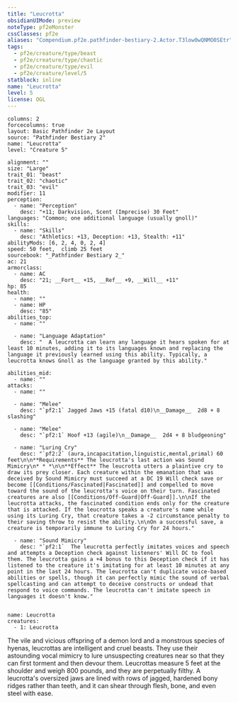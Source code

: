 ```yaml
---
title: "Leucrotta"
obsidianUIMode: preview
noteType: pf2eMonster
cssClasses: pf2e
aliases: "Compendium.pf2e.pathfinder-bestiary-2.Actor.T3low0wQNMO0SEtr" 
tags:
  - pf2e/creature/type/beast
  - pf2e/creature/type/chaotic
  - pf2e/creature/type/evil
  - pf2e/creature/level/5
statblock: inline
name: "Leucrotta"
level: 5
license: OGL
---
```


```statblock
columns: 2
forcecolumns: true
layout: Basic Pathfinder 2e Layout
source: "Pathfinder Bestiary 2"
name: "Leucrotta"
level: "Creature 5"

alignment: ""
size: "Large"
trait_01: "beast"
trait_02: "chaotic"
trait_03: "evil"
modifier: 11
perception:
  - name: "Perception"
    desc: "+11; Darkvision, Scent (Imprecise) 30 Feet"
languages: "Common; one additional language (usually gnoll)"
skills:
  - name: "Skills"
    desc: "Athletics: +13, Deception: +13, Stealth: +11"
abilityMods: [6, 2, 4, 0, 2, 4]
speed: 50 feet,  climb 25 feet
sourcebook: "_Pathfinder Bestiary 2_"
ac: 21
armorclass:
  - name: AC
    desc: "21; __Fort__ +15, __Ref__ +9, __Will__ +11"
hp: 85
health:
  - name: ""
  - name: HP
    desc: "85"
abilities_top:
  - name: ""

  - name: "Language Adaptation"
    desc: "  A leucrotta can learn any language it hears spoken for at least 10 minutes, adding it to its languages known and replacing the language it previously learned using this ability. Typically, a leucrotta knows Gnoll as the language granted by this ability."

abilities_mid:
  - name: ""
attacks:
  - name: ""

  - name: "Melee"
    desc: "`pf2:1` Jagged Jaws +15 (fatal d10)\n__Damage__  2d8 + 8 slashing"

  - name: "Melee"
    desc: "`pf2:1` Hoof +13 (agile)\n__Damage__  2d4 + 8 bludgeoning"

  - name: "Luring Cry"
    desc: "`pf2:2` (aura,incapacitation,linguistic,mental,primal) 60 feet\n\n**Requirements** The leucrotta's last action was Sound Mimicry\n* * *\n\n**Effect** The leucrotta utters a plaintive cry to draw its prey closer. Each creature within the emanation that was deceived by Sound Mimicry must succeed at a DC 19 Will check save or become [[Conditions/Fascinated|Fascinated]] and compelled to move toward the sound of the leucrotta's voice on their turn. Fascinated creatures are also [[Conditions/Off-Guard|Off-Guard]].\n\nIf the leucrotta attacks, the fascinated condition ends only for the creature that is attacked. If the leucrotta speaks a creature's name while using its Luring Cry, that creature takes a -2 circumstance penalty to their saving throw to resist the ability.\n\nOn a successful save, a creature is temporarily immune to Luring Cry for 24 hours."

  - name: "Sound Mimicry"
    desc: "`pf2:1`  The leucrotta perfectly imitates voices and speech and attempts a Deception check against listeners' Will DC to fool them. The leucrotta gains a +4 bonus to this Deception check if it has listened to the creature it's imitating for at least 10 minutes at any point in the last 24 hours. The leucrotta can't duplicate voice-based abilities or spells, though it can perfectly mimic the sound of verbal spellcasting and can attempt to deceive constructs or undead that respond to voice commands. The leucrotta can't imitate speech in languages it doesn't know."
 
```

```encounter-table
name: Leucrotta
creatures:
  - 1: Leucrotta
```



The vile and vicious offspring of a demon lord and a monstrous species of hyenas, leucrottas are intelligent and cruel beasts. They use their astounding vocal mimicry to lure unsuspecting creatures near so that they can first torment and then devour them. Leucrottas measure 5 feet at the shoulder and weigh 800 pounds, and they are perpetually filthy. A leucrotta's oversized jaws are lined with rows of jagged, hardened bony ridges rather than teeth, and it can shear through flesh, bone, and even steel with ease.
